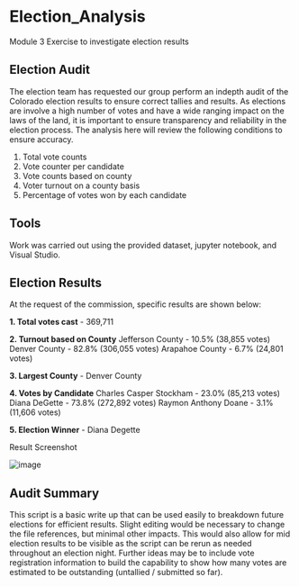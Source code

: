 # Election_Analysis
Module 3 Exercise to investigate election results 

## Election Audit

The election team has requested our group perform an indepth audit of the Colorado election results to ensure correct tallies and results.  As elections are involve a high number of votes and have a wide ranging impact on the laws of the land, it is important to ensure transparency and reliability in the election process.  The analysis here will review the following conditions to ensure accuracy.

1. Total vote counts
2. Vote counter per candidate
3. Vote counts based on county
4. Voter turnout on a county basis
5. Percentage of votes won by each candidate

## Tools

Work was carried out using the provided dataset, jupyter notebook, and Visual Studio.

## Election Results

At the request of the commission, specific results are shown below:

**1. Total votes cast** - 369,711

**2. Turnout based on County**
      Jefferson County - 10.5% (38,855 votes)
      Denver County - 82.8% (306,055 votes)
      Arapahoe County - 6.7% (24,801 votes)

**3. Largest County** - Denver County 

**4. Votes by Candidate**
      Charles Casper Stockham - 23.0% (85,213 votes)
      Diana DeGette - 73.8% (272,892 votes)
      Raymon Anthony Doane - 3.1% (11,606 votes)

**5. Election Winner** - Diana Degette

Result Screenshot


![image](https://user-images.githubusercontent.com/107594247/178165097-f2895f36-7526-477b-86fb-ae92e6819e57.png)



## Audit Summary

This script is a basic write up that can be used easily to breakdown future elections for efficient results.  Slight editing would be necessary to change the file references, but minimal other impacts.  This would also allow for mid election results to be visible as the script can be rerun as needed throughout an election night.  Further ideas may be to include vote registration information to build the capability to show how many votes are estimated to be outstanding (untallied / submitted so far).
      
      
